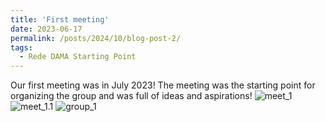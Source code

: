 ```yaml
---
title: 'First meeting'
date: 2023-06-17
permalink: /posts/2024/10/blog-post-2/
tags:
  - Rede DAMA Starting Point
---
```


Our first meeting was in July 2023! The meeting was the starting point for organizing the group and was full of ideas and aspirations!
![meet_1](https://rededama.github.io/images/meet_1.jpg)
![meet_1.1](https://rededama.github.io/images/meet_1.1.jpg)
![group_1](https://rededama.github.io/images/group_1.jpg)
